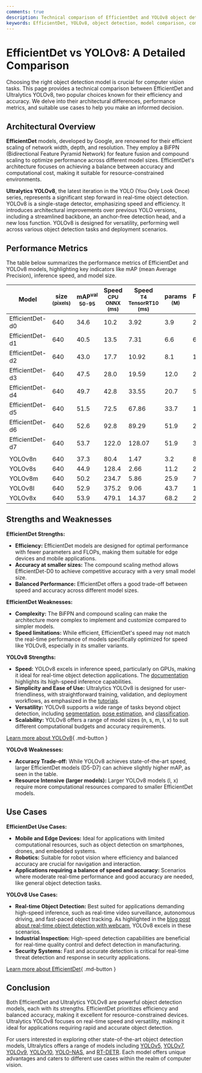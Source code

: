 ```yaml
---
comments: true
description: Technical comparison of EfficientDet and YOLOv8 object detection models, including architecture, performance, use cases, mAP, inference speed, and model size.
keywords: EfficientDet, YOLOv8, object detection, model comparison, computer vision, Ultralytics, mAP, inference speed, model size, architecture, use cases
---
```


# EfficientDet vs YOLOv8: A Detailed Comparison

<script async src="https://cdn.jsdelivr.net/npm/chart.js@3.9.1/dist/chart.min.js"></script>
<script defer src="../../javascript/benchmark.js"></script>

<canvas id="modelComparisonChart" width="1024" height="400" active-models='["EfficientDet", "YOLOv8"]'></canvas>

Choosing the right object detection model is crucial for computer vision tasks. This page provides a technical comparison between EfficientDet and Ultralytics YOLOv8, two popular choices known for their efficiency and accuracy. We delve into their architectural differences, performance metrics, and suitable use cases to help you make an informed decision.

## Architectural Overview

**EfficientDet** models, developed by Google, are renowned for their efficient scaling of network width, depth, and resolution. They employ a BiFPN (Bidirectional Feature Pyramid Network) for feature fusion and compound scaling to optimize performance across different model sizes. EfficientDet's architecture focuses on achieving a balance between accuracy and computational cost, making it suitable for resource-constrained environments.

**Ultralytics YOLOv8**, the latest iteration in the YOLO (You Only Look Once) series, represents a significant step forward in real-time object detection. YOLOv8 is a single-stage detector, emphasizing speed and efficiency. It introduces architectural improvements over previous YOLO versions, including a streamlined backbone, an anchor-free detection head, and a new loss function. YOLOv8 is designed for versatility, performing well across various object detection tasks and deployment scenarios.

## Performance Metrics

The table below summarizes the performance metrics of EfficientDet and YOLOv8 models, highlighting key indicators like mAP (mean Average Precision), inference speed, and model size.

| Model           | size<br><sup>(pixels) | mAP<sup>val<br>50-95 | Speed<br><sup>CPU ONNX<br>(ms) | Speed<br><sup>T4 TensorRT10<br>(ms) | params<br><sup>(M) | FLOPs<br><sup>(B) |
| --------------- | --------------------- | -------------------- | ------------------------------ | ----------------------------------- | ------------------ | ----------------- |
| EfficientDet-d0 | 640                   | 34.6                 | 10.2                           | 3.92                                | 3.9                | 2.54              |
| EfficientDet-d1 | 640                   | 40.5                 | 13.5                           | 7.31                                | 6.6                | 6.1               |
| EfficientDet-d2 | 640                   | 43.0                 | 17.7                           | 10.92                               | 8.1                | 11.0              |
| EfficientDet-d3 | 640                   | 47.5                 | 28.0                           | 19.59                               | 12.0               | 24.9              |
| EfficientDet-d4 | 640                   | 49.7                 | 42.8                           | 33.55                               | 20.7               | 55.2              |
| EfficientDet-d5 | 640                   | 51.5                 | 72.5                           | 67.86                               | 33.7               | 130.0             |
| EfficientDet-d6 | 640                   | 52.6                 | 92.8                           | 89.29                               | 51.9               | 226.0             |
| EfficientDet-d7 | 640                   | 53.7                 | 122.0                          | 128.07                              | 51.9               | 325.0             |
|                 |                       |                      |                                |                                     |                    |                   |
| YOLOv8n         | 640                   | 37.3                 | 80.4                           | 1.47                                | 3.2                | 8.7               |
| YOLOv8s         | 640                   | 44.9                 | 128.4                          | 2.66                                | 11.2               | 28.6              |
| YOLOv8m         | 640                   | 50.2                 | 234.7                          | 5.86                                | 25.9               | 78.9              |
| YOLOv8l         | 640                   | 52.9                 | 375.2                          | 9.06                                | 43.7               | 165.2             |
| YOLOv8x         | 640                   | 53.9                 | 479.1                          | 14.37                               | 68.2               | 257.8             |

## Strengths and Weaknesses

**EfficientDet Strengths:**

- **Efficiency:** EfficientDet models are designed for optimal performance with fewer parameters and FLOPs, making them suitable for edge devices and mobile applications.
- **Accuracy at smaller sizes:** The compound scaling method allows EfficientDet-D0 to achieve competitive accuracy with a very small model size.
- **Balanced Performance:** EfficientDet offers a good trade-off between speed and accuracy across different model sizes.

**EfficientDet Weaknesses:**

- **Complexity:** The BiFPN and compound scaling can make the architecture more complex to implement and customize compared to simpler models.
- **Speed limitations:** While efficient, EfficientDet's speed may not match the real-time performance of models specifically optimized for speed like YOLOv8, especially in its smaller variants.

**YOLOv8 Strengths:**

- **Speed:** YOLOv8 excels in inference speed, particularly on GPUs, making it ideal for real-time object detection applications. The [documentation](https://docs.ultralytics.com/modes/predict/) highlights its high-speed inference capabilities.
- **Simplicity and Ease of Use:** Ultralytics YOLOv8 is designed for user-friendliness, with straightforward training, validation, and deployment workflows, as emphasized in the [tutorials](https://docs.ultralytics.com/guides/).
- **Versatility:** YOLOv8 supports a wide range of tasks beyond object detection, including [segmentation](https://docs.ultralytics.com/tasks/segment/), [pose estimation](https://docs.ultralytics.com/tasks/pose/), and [classification](https://docs.ultralytics.com/tasks/classify/).
- **Scalability:** YOLOv8 offers a range of model sizes (n, s, m, l, x) to suit different computational budgets and accuracy requirements.

[Learn more about YOLOv8](https://docs.ultralytics.com/models/yolov8/){ .md-button }

**YOLOv8 Weaknesses:**

- **Accuracy Trade-off:** While YOLOv8 achieves state-of-the-art speed, larger EfficientDet models (D5-D7) can achieve slightly higher mAP, as seen in the table.
- **Resource Intensive (larger models):** Larger YOLOv8 models (l, x) require more computational resources compared to smaller EfficientDet models.

## Use Cases

**EfficientDet Use Cases:**

- **Mobile and Edge Devices:** Ideal for applications with limited computational resources, such as object detection on smartphones, drones, and embedded systems.
- **Robotics:** Suitable for robot vision where efficiency and balanced accuracy are crucial for navigation and interaction.
- **Applications requiring a balance of speed and accuracy:** Scenarios where moderate real-time performance and good accuracy are needed, like general object detection tasks.

**YOLOv8 Use Cases:**

- **Real-time Object Detection:** Best suited for applications demanding high-speed inference, such as real-time video surveillance, autonomous driving, and fast-paced object tracking. As highlighted in the [blog post about real-time object detection with webcam](https://www.ultralytics.com/blog/object-detection-with-a-pre-trained-ultralytics-yolov8-model), YOLOv8 excels in these scenarios.
- **Industrial Inspection:** High-speed detection capabilities are beneficial for real-time quality control and defect detection in manufacturing.
- **Security Systems:** Fast and accurate detection is critical for real-time threat detection and response in security applications.

[Learn more about EfficientDet](https://github.com/google/automl/tree/master/efficientdet){ .md-button }

## Conclusion

Both EfficientDet and Ultralytics YOLOv8 are powerful object detection models, each with its strengths. EfficientDet prioritizes efficiency and balanced accuracy, making it excellent for resource-constrained devices. Ultralytics YOLOv8 focuses on real-time speed and versatility, making it ideal for applications requiring rapid and accurate object detection.

For users interested in exploring other state-of-the-art object detection models, Ultralytics offers a range of models including [YOLOv5](https://docs.ultralytics.com/models/yolov5/), [YOLOv7](https://docs.ultralytics.com/models/yolov7/), [YOLOv9](https://docs.ultralytics.com/models/yolov9/), [YOLOv10](https://docs.ultralytics.com/models/yolov10/), [YOLO-NAS](https://docs.ultralytics.com/models/yolo-nas/), and [RT-DETR](https://docs.ultralytics.com/models/rtdetr/). Each model offers unique advantages and caters to different use cases within the realm of computer vision.
